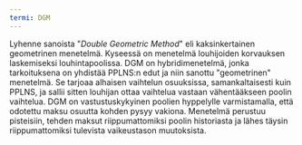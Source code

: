 ```yaml
---
termi: DGM
---
```


Lyhenne sanoista "*Double Geometric Method*" eli kaksinkertainen geometrinen menetelmä. Kyseessä on menetelmä louhijoiden korvauksen laskemiseksi louhintapoolissa. DGM on hybridimenetelmä, jonka tarkoituksena on yhdistää PPLNS:n edut ja niin sanottu "geometrinen" menetelmä. Se tarjoaa alhaisen vaihtelun osuuksissa, samankaltaisesti kuin PPLNS, ja sallii sitten louhijan ottaa vaihtelua vastaan vähentääkseen poolin vaihtelua. DGM on vastustuskykyinen poolien hyppelylle varmistamalla, että odotettu maksu osuutta kohden pysyy vakiona. Menetelmä perustuu pisteisiin, tehden maksut riippumattomiksi poolin historiasta ja lähes täysin riippumattomiksi tulevista vaikeustason muutoksista.